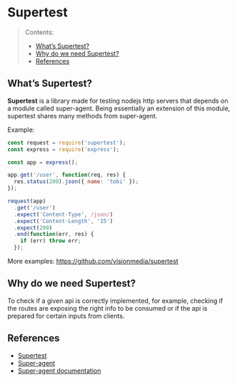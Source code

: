 # Supertest

> Contents:
> * [What’s Supertest?](#whats-supertest)
> * [Why do we need Supertest?](#why-do-we-need-supertest)
> * [References](#references)

## What’s Supertest?
**Supertest** is a library made for testing nodejs http servers that depends on a module called super-agent.
Being essentially an extension of this module, supertest shares many methods from super-agent.

Example:

```js
const request = require('supertest');
const express = require('express');

const app = express();

app.get('/user', function(req, res) {
  res.status(200).json({ name: 'tobi' });
});

request(app)
  .get('/user')
  .expect('Content-Type', /json/)
  .expect('Content-Length', '15')
  .expect(200)
  .end(function(err, res) {
    if (err) throw err;
  });
```

More examples: https://github.com/visionmedia/supertest

## Why do we need Supertest?
To check if a given api is correctly implemented, for example, checking if the routes are exposing the right info to be consumed or if the api is prepared for certain inputs from clients.

## References
* [Supertest](https://github.com/visionmedia/supertest/)
* [Super-agent](https://github.com/visionmedia/superagent)
* [Super-agent documentation](http://visionmedia.github.io/superagent/)
